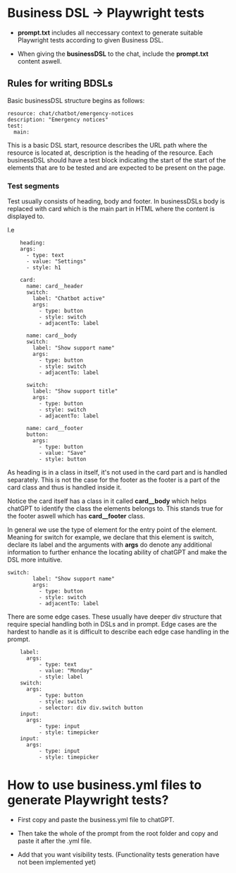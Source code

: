 # Business DSL -> Playwright tests

- **prompt.txt** includes all neccessary context to generate suitable Playwright tests according to given Business DSL. 

- When giving the **businessDSL** to the chat, include the **prompt.txt** content aswell.


## **Rules for writing BDSLs**
Basic businessDSL structure begins as follows:

```
resource: chat/chatbot/emergency-notices
description: "Emergency notices"
test:
  main:
```
This is a basic DSL start, resource describes the URL path where the resource is located at, description is the heading of the resource. Each businessDSL should have a test block indicating the start of the start of the elements that are to be tested and are expected to be present on the page.

### **Test segments**

Test usually consists of heading, body and footer. In businessDSLs body is replaced with card which is the main part in HTML where the content is displayed to.

I.e

``` 
    heading:
    args:
      - type: text
      - value: "Settings"
      - style: h1

    card:
      name: card__header
      switch:
        label: "Chatbot active"
        args:
          - type: button
          - style: switch
          - adjacentTo: label

      name: card__body
      switch:
        label: "Show support name"
        args:
          - type: button
          - style: switch
          - adjacentTo: label

      switch:
        label: "Show support title"
        args:
          - type: button
          - style: switch
          - adjacentTo: label

      name: card__footer
      button:
        args:
          - type: button
          - value: "Save"
          - style: button

```

As heading is in a class in itself, it's not used in the card part and is handled separately. This is not the case for the footer as the footer is a part of the card class and thus is handled inside it.

Notice the card itself has a class in it called __card__body__ which helps chatGPT to identify the class the elements belongs to. This stands true for the footer aswell which has __card__footer__ class.

In general we use the type of element for the entry point of the element. Meaning for switch for example, we declare that this element is switch, declare its label and the arguments with __args__ do denote any additional information to further enhance the locating ability of chatGPT and make the DSL more intuitive.

```
switch:
        label: "Show support name"
        args:
          - type: button
          - style: switch
          - adjacentTo: label
```

There are some edge cases. These usually have deeper div structure that require special handling both in DSLs and in prompt. Edge cases are the hardest to handle as it is difficult to describe each edge case handling in the prompt.

```
    label:
      args:
          - type: text
          - value: "Monday"
          - style: label
    switch:
      args:
          - type: button
          - style: switch
          - selector: div div.switch button
    input:
      args:
          - type: input
          - style: timepicker
    input:
      args:
          - type: input
          - style: timepicker
```

# 


# How to use business.yml files to generate Playwright tests?

- First copy and paste the business.yml file to chatGPT. 

- Then take the whole of the prompt from the root folder and copy and paste it after the .yml file.

- Add that you want visibility tests. (Functionality tests generation have not been implemented yet)